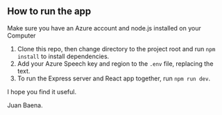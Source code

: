 
## How to run the app

Make sure you have an Azure account and node.js installed on your Computer

1. Clone this repo, then change directory to the project root and run `npm install` to install dependencies.
1. Add your Azure Speech key and region to the `.env` file, replacing the text.
1. To run the Express server and React app together, run `npm run dev`.

I hope you find it useful.

Juan Baena.